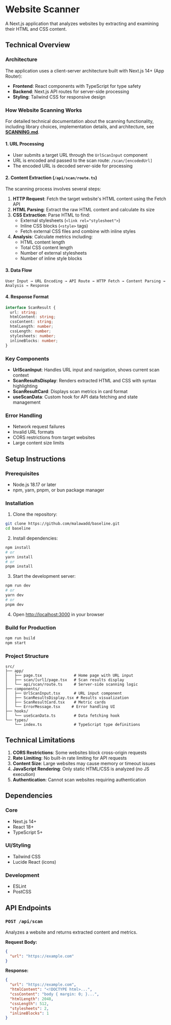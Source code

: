 # Website Scanner

A Next.js application that analyzes websites by extracting and examining their HTML and CSS content.

## Technical Overview

### Architecture

The application uses a client-server architecture built with Next.js 14+ (App Router):

- **Frontend**: React components with TypeScript for type safety
- **Backend**: Next.js API routes for server-side processing
- **Styling**: Tailwind CSS for responsive design

### How Website Scanning Works

For detailed technical documentation about the scanning functionality, including library choices, implementation details, and architecture, see **[SCANNING.md](./SCANNING.md)**.

#### 1. URL Processing
- User submits a target URL through the `UrlScanInput` component
- URL is encoded and passed to the scan route: `/scan/[encodedUrl]`
- The encoded URL is decoded server-side for processing

#### 2. Content Extraction (`/api/scan/route.ts`)
The scanning process involves several steps:

1. **HTTP Request**: Fetch the target website's HTML content using the Fetch API
2. **HTML Parsing**: Extract the raw HTML content and calculate its size
3. **CSS Extraction**: Parse HTML to find:
   - External stylesheets (`<link rel="stylesheet">`)
   - Inline CSS blocks (`<style>` tags)
   - Fetch external CSS files and combine with inline styles
4. **Analysis**: Calculate metrics including:
   - HTML content length
   - Total CSS content length
   - Number of external stylesheets
   - Number of inline style blocks

#### 3. Data Flow
```
User Input → URL Encoding → API Route → HTTP Fetch → Content Parsing → Analysis → Response
```

#### 4. Response Format
```typescript
interface ScanResult {
  url: string;
  htmlContent: string;
  cssContent: string;
  htmlLength: number;
  cssLength: number;
  stylesheets: number;
  inlineBlocks: number;
}
```

### Key Components

- **UrlScanInput**: Handles URL input and navigation, shows current scan context
- **ScanResultsDisplay**: Renders extracted HTML and CSS with syntax highlighting
- **ScanResultCard**: Displays scan metrics in card format
- **useScanData**: Custom hook for API data fetching and state management

### Error Handling

- Network request failures
- Invalid URL formats
- CORS restrictions from target websites
- Large content size limits

## Setup Instructions

### Prerequisites
- Node.js 18.17 or later
- npm, yarn, pnpm, or bun package manager

### Installation

1. Clone the repository:
```bash
git clone https://github.com/malawadd/baseline.git
cd baseline
```

2. Install dependencies:
```bash
npm install
# or
yarn install
# or
pnpm install
```

3. Start the development server:
```bash
npm run dev
# or
yarn dev
# or
pnpm dev
```

4. Open [http://localhost:3000](http://localhost:3000) in your browser

### Build for Production

```bash
npm run build
npm start
```

### Project Structure

```
src/
├── app/
│   ├── page.tsx              # Home page with URL input
│   ├── scan/[url]/page.tsx   # Scan results display
│   └── api/scan/route.ts     # Server-side scanning logic
├── components/
│   ├── UrlScanInput.tsx      # URL input component
│   ├── ScanResultsDisplay.tsx # Results visualization
│   ├── ScanResultCard.tsx    # Metric cards
│   └── ErrorMessage.tsx     # Error handling UI
├── hooks/
│   └── useScanData.ts        # Data fetching hook
└── types/
    └── index.ts              # TypeScript type definitions
```

## Technical Limitations

1. **CORS Restrictions**: Some websites block cross-origin requests
2. **Rate Limiting**: No built-in rate limiting for API requests
3. **Content Size**: Large websites may cause memory or timeout issues
4. **JavaScript Rendering**: Only static HTML/CSS is analyzed (no JS execution)
5. **Authentication**: Cannot scan websites requiring authentication

## Dependencies

### Core
- Next.js 14+
- React 18+
- TypeScript 5+

### UI/Styling
- Tailwind CSS
- Lucide React (icons)

### Development
- ESLint
- PostCSS

## API Endpoints

### `POST /api/scan`
Analyzes a website and returns extracted content and metrics.

**Request Body:**
```json
{
  "url": "https://example.com"
}
```

**Response:**
```json
{
  "url": "https://example.com",
  "htmlContent": "<!DOCTYPE html>...",
  "cssContent": "body { margin: 0; }...",
  "htmlLength": 2048,
  "cssLength": 512,
  "stylesheets": 2,
  "inlineBlocks": 1
}
```
